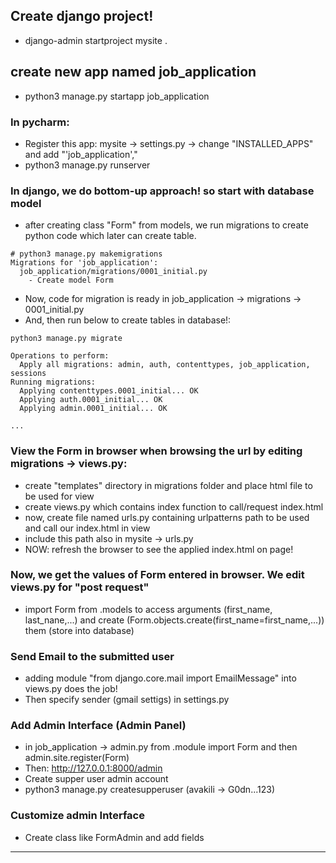 ## Create django project!
* django-admin startproject mysite .
## create new app named job_application
* python3 manage.py startapp job_application
### In pycharm:
* Register this app: mysite -> settings.py -> change "INSTALLED_APPS" and add  "'job_application',"
* python3 manage.py runserver

### In django, we do bottom-up approach! so start with database model
* after creating class "Form" from models, we run migrations to create python code which later can 
create table.  
```
# python3 manage.py makemigrations
Migrations for 'job_application':
  job_application/migrations/0001_initial.py
    - Create model Form
```
* Now, code for migration is ready in job_application -> migrations -> 0001_initial.py
* And, then run below to create tables in database!:
```
python3 manage.py migrate

Operations to perform:
  Apply all migrations: admin, auth, contenttypes, job_application, sessions
Running migrations:
  Applying contenttypes.0001_initial... OK
  Applying auth.0001_initial... OK
  Applying admin.0001_initial... OK

...
```
### View the Form in browser when browsing the url by editing migrations -> views.py:
* create "templates" directory in migrations folder and place html file to be used for view
* create views.py which contains index function to call/request index.html
* now, create file named urls.py containing urlpatterns path to be used and call our index.html in view
* include this path also in mysite -> urls.py
* NOW: refresh the browser to see the applied index.html on page! 

### Now, we get the values of Form entered in browser. We edit  views.py for "post request"
* import Form from .models to access arguments (first_name, last_nane,...) and create (Form.objects.create(first_name=first_name,...)) them (store into database)

### Send Email to the submitted user
* adding module "from django.core.mail import EmailMessage" into views.py
does the job!
* Then specify sender (gmail settigs) in settings.py 

### Add Admin Interface (Admin Panel) 
* in job_application -> admin.py 
from .module import Form and then admin.site.register(Form)
* Then: http://127.0.0.1:8000/admin 
* Create supper user admin account
* python3 manage.py createsupperuser
  (avakili -> G0dn...123)

### Customize admin Interface
* Create class like FormAdmin and add fields

****